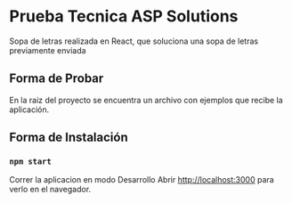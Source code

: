 # Prueba Tecnica ASP Solutions

Sopa de letras realizada en React, que soluciona una sopa de letras previamente enviada

## Forma de Probar

En la raiz del proyecto se encuentra un archivo con ejemplos que recibe la aplicación.

## Forma de Instalación

### `npm start`

Correr la aplicacion en modo Desarrollo
Abrir [http://localhost:3000](http://localhost:3000) para verlo en el navegador.

